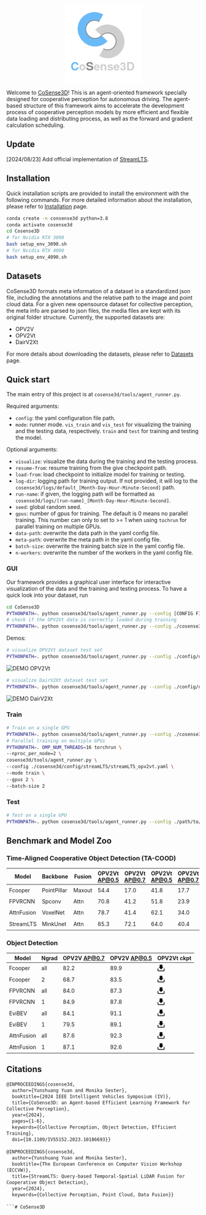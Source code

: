 
<p align="center">
  <img src="docs/_static/imgs/cosense_logo.png" />
</p>


Welcome to [CoSense3D](yuanyunshuang.github.io/CoSense3D/ )! This is an agent-oriented framework specially designed for cooperative perception for autonomous driving.
The agent-based structure of this framework aims to accelerate the development process of cooperative perception models by 
more efficient and flexible data loading and distributing process, as well as the forward and gradient calculation scheduling.

## Update
[2024/08/23] Add official implementation of [StreamLTS](https://arxiv.org/abs/2407.03825).

## Installation
Quick installation scripts are provided to install the environment with the following commands. 
For more detailed information about the installation, please refer to [Installation](docs/md/installation.md) page.
```bash
conda create -n consense3d python=3.8
conda activate cosense3d
cd Cosense3D 
# for Nvidia RTX 3090
bash setup_env_3090.sh
# for Nvidia RTX 4090
bash setup_env_4090.sh
```

## Datasets
CoSense3D formats meta information of a dataset in a standardized json file, 
including the annotations and the relative path to the image and point cloud data.
For a given new opensource dataset for collective perception, the meta info are parsed to json files, 
the media files are kept with its original folder structure. Currently, the supported datasets are:
- OPV2V
- OPV2Vt
- DairV2Xt

For more details about downloading the datasets, please refer to [Datasets](docs/md/prepare_data.md) page.

## Quick start
The main entry of this project is at ```cosense3d/tools/agent_runner.py```. 

Required arguments: 
- ```config```: the yaml configuration file path.
- ```mode```: runner mode. ```vis_train``` and ```vis_test``` for visualizing the training and the testing data, respectively. 
```train``` and ```test``` for training and testing the model.

Optional arguments:
- ```visualize```: visualize the data during the training and the testing process.
- ```resume-from```: resume training from the give checkpoint path.
- ```load-from```: load checkpoint to initialize model for training or testing.
- ```log-dir```: logging path for training output. If not provided, it will log to the 
```cosense3d/logs/default_[Month-Day-Hour-Minute-Second]``` path.
- ```run-name```: if given, the logging path will be formatted as ```cosense3d/logs/[run-name]_[Month-Day-Hour-Minute-Second]```.
- ```seed```: global random seed.
- ```gpus```: number of gpus for training. The default is 0 means no parallel training. This number can only to set to >= 1 
when using ```tochrun``` for parallel training on multiple GPUs.
- ```data-path```: overwrite the data path in the yaml config file.
- ```meta-path```: overwrite the meta path in the yaml config file.
- ```batch-size```: overwrite the training batch size in the yaml config file.
- ```n-workers```: overwrite the number of the workers in the yaml config file.

### GUI
Our framework provides a graphical user interface for interactive visualization of the data and the training and testing process.
To have a quick look into your dataset, run 
```bash
cd CoSense3D 
PYTHONPATH=. python cosense3d/tools/agent_runner.py --config [CONFIG FILE] --mode [vis_train | vis_test]
# check if the OPV2Vt data is correctly loaded during training
PYTHONPATH=. python cosense3d/tools/agent_runner.py --config ./cosense3d/config/cood/sp3d.yaml --mode train --visualize

```
Demos:
```bash
# visualize OPV2Vt dataset test set
PYTHONPATH=. python cosense3d/tools/agent_runner.py --config ./config/opv2v.yaml --mode vis_test
```
![DEMO OPV2Vt](docs/_static/imgs/opv2vt.gif)

```bash
# visualize DairV2Xt dataset test set
PYTHONPATH=. python cosense3d/tools/agent_runner.py --config ./config/dairv2x.yaml --mode vis_test
```
![DEMO DairV2Xt](docs/_static/imgs/dairv2xt.gif)

### Train
```bash
# Train on a single GPU
PYTHONPATH=. python cosense3d/tools/agent_runner.py --config ./cosense3d/config/streamLTS/streamLTS_opv2vt.yaml --mode train --run-name sp3d-opv2vt
# Parallel training on multiple GPUs
PYTHONPATH=. OMP_NUM_THREADS=16 torchrun \
--nproc_per_node=2 \
cosense3d/tools/agent_runner.py \
--config ./cosense3d/config/streamLTS/streamLTS_opv2vt.yaml \
--mode train \
--gpus 2 \
--batch-size 2
```
### Test
```bash
# Test on a single GPU
PYTHONPATH=. python cosense3d/tools/agent_runner.py --config ./path/to/config/file.yaml --mode test --load-from path/to/ckpt.pth
```
## Benchmark and Model Zoo

### Time-Aligned Cooperative Object Detection (TA-COOD)
| Model      | Backbone    | Fusion | OPV2Vt AP@0.5 | OPV2Vt AP@0.7 | OPV2Vt AP@0.5 | OPV2Vt AP@0.7 | OPV2Vt ckpt                                                                                                                                                                                          | DairV2Xt ckpt|
|------------|-------------|--------|---------------|---------------|---------------|---------------|------------------------------------------------------------------------------------------------------------------------------------------------------------------------------------------------------|--------|
| Fcooper    | PointPillar | Maxout | 54.4          | 17.0          | 41.8          | 17.7          | [<img src="./docs/_static/imgs/download.png" alt="drawing" width="20" />](https://data.uni-hannover.de:8080/dataset/upload/users/ikg/yuan/cosense3d/model_zoo/StreamLTS/streamLTS_fcooper_opv2vt.pth) |[<img src="./docs/_static/imgs/download.png" alt="drawing" width="20" />](https://data.uni-hannover.de:8080/dataset/upload/users/ikg/yuan/cosense3d/model_zoo/StreamLTS/streamLTS_fcooper_dairv2xt.pth)|
| FPVRCNN    | Spconv      | Attn | 70.8          | 41.2          | 51.8          | 23.9          | [<img src="./docs/_static/imgs/download.png" alt="drawing" width="20" />](https://data.uni-hannover.de:8080/dataset/upload/users/ikg/yuan/cosense3d/model_zoo/StreamLTS/streamLTS_fpvrcnn_opv2vt.pth) |[<img src="./docs/_static/imgs/download.png" alt="drawing" width="20" />](https://data.uni-hannover.de:8080/dataset/upload/users/ikg/yuan/cosense3d/model_zoo/StreamLTS/streamLTS_fpvrcnn_dairv2xt.pth)|
| AttnFusion | VoxelNet    | Attn | 78.7          | 41.4          | 62.1          | 34.0          | [<img src="./docs/_static/imgs/download.png" alt="drawing" width="20" />](https://data.uni-hannover.de:8080/dataset/upload/users/ikg/yuan/cosense3d/model_zoo/StreamLTS/streamLTS_attnfusion_opv2vt.pth) |[<img src="./docs/_static/imgs/download.png" alt="drawing" width="20" />](https://data.uni-hannover.de:8080/dataset/upload/users/ikg/yuan/cosense3d/model_zoo/StreamLTS/streamLTS_attnfusion_dairv2xt.pth)|
| StreamLTS  | MinkUnet    | Attn   | 85.3          | 72.1          | 64.0          | 40.4          | [<img src="./docs/_static/imgs/download.png" alt="drawing" width="20" />](https://data.uni-hannover.de:8080/dataset/upload/users/ikg/yuan/cosense3d/model_zoo/StreamLTS/streamLTS_opv2vt.pth) |[<img src="./docs/_static/imgs/download.png" alt="drawing" width="20" />](https://data.uni-hannover.de:8080/dataset/upload/users/ikg/yuan/cosense3d/model_zoo/StreamLTS/streamLTS_dairv2xt.pth)|

### Object Detection

| Model      | Ngrad | OPV2V AP@0.7 | OPV2V AP@0.5 | OPV2Vt ckpt                                                                                          |
|------------|-------|--------------|--------------|------------------------------------------------------------------------------------------------------|
| Fcooper    | all   | 82.2         | 89.9         | [<img src="./docs/_static/imgs/download.png" alt="drawing" width="20" />](https://seafile.cloud.uni-hannover.de/d/7b1bb0dad44040d68ffc/) |
| Fcooper    | 2     | 68.7         | 83.5         | [<img src="./docs/_static/imgs/download.png" alt="drawing" width="20" />](https://seafile.cloud.uni-hannover.de/d/b7783a8073704b67846e/) |
| FPVRCNN    | all   | 84.0         | 87.3         | [<img src="./docs/_static/imgs/download.png" alt="drawing" width="20"/>](https://seafile.cloud.uni-hannover.de/d/d0179efa3b854018947e/)  |
| FPVRCNN    | 1     | 84.9         | 87.8         | [<img src="./docs/_static/imgs/download.png" alt="drawing" width="20"/>](https://seafile.cloud.uni-hannover.de/d/29478ff7ea20456a8f36/)  |
| EviBEV     | all   | 84.1         | 91.1         | [<img src="./docs/_static/imgs/download.png" alt="drawing" width="20"/>](https://seafile.cloud.uni-hannover.de/d/05c3154d643a49589472/)  |
| EviBEV     | 1     | 79.5         | 89.1         | [<img src="./docs/_static/imgs/download.png" alt="drawing" width="20"/>](https://seafile.cloud.uni-hannover.de/d/2d0f6488241244de9d9f/)  |
| AttnFusion | all   | 87.6         | 92.3         | [<img src="./docs/_static/imgs/download.png" alt="drawing" width="20"/>](https://seafile.cloud.uni-hannover.de/d/a80c24c303854fa9b382/)  |
| AttnFusion | 1     | 87.1         | 92.6         | [<img src="./docs/_static/imgs/download.png" alt="drawing" width="20"/>](https://seafile.cloud.uni-hannover.de/d/3ae798d04a8742ac8661/)  |



## Citations

```
@INPROCEEDINGS{cosense3d,
  author={Yunshuang Yuan and Monika Sester},
  booktitle={2024 IEEE Intelligent Vehicles Symposium (IV)}, 
  title={CoSense3D: an Agent-based Efficient Learning Framework for Collective Perception}, 
  year={2024},
  pages={1-6},
  keywords={Collective Perception, Object Detection, Efficient Training},
  doi={10.1109/IV55152.2023.10186693}}
  
@INPROCEEDINGS{cosense3d,
  author={Yunshuang Yuan and Monika Sester},
  booktitle={The European Conference on Computer Vision Workshop (ECCVW)}, 
  title={StreamLTS: Query-based Temporal-Spatial LiDAR Fusion for Cooperative Object Detection}, 
  year={2024},
  keywords={Collective Perception, Point Cloud, Data Fusion}}

```# CoSense3D
